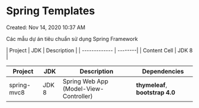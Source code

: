 # Spring Templates

Created: Nov 14, 2020 10:37 AM

Các mẫu dự án tiêu chuẩn sử dụng Spring Framework

| Project       | JDK     | Description       |
| ------------- | --------|
| Content Cell  | JDK 8   |

| Project | JDK | Description | Dependencies |
| --- | --- | --- | --- |
| spring-mvc8 | JDK 8 | Spring Web App (Model-View-Controller) | **thymeleaf**, **bootstrap 4.0** |